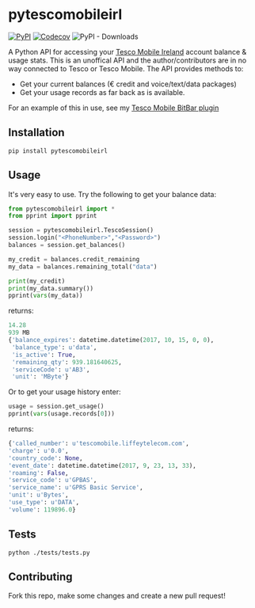 # pytescomobileirl
[![PyPI](https://img.shields.io/pypi/v/pytescomobileirl.svg)](https://pypi.python.org/pypi/pytescomobileirl/) [![Codecov](https://img.shields.io/codecov/c/github/skhg/pytescomobileirl.svg)](https://codecov.io/gh/skhg/pytescomobileirl) ![PyPI - Downloads](https://img.shields.io/pypi/dm/pytescomobileirl)

A Python API for accessing your [Tesco Mobile Ireland](http://www.tescomobile.ie) account balance &amp; usage stats. This is an unoffical API and the author/contributors are in no way connected to Tesco or Tesco Mobile. The API provides methods to:
* Get your current balances (€ credit and voice/text/data packages)
* Get your usage records as far back as is available.

For an example of this in use, see my [Tesco Mobile BitBar plugin](https://github.com/skhg/BitBar-Plugins/tree/master/TescoMobileIrl)

## Installation
`pip install pytescomobileirl`

## Usage
It's very easy to use. Try the following to get your balance data:
```python
from pytescomobileirl import *
from pprint import pprint

session = pytescomobileirl.TescoSession()
session.login("<PhoneNumber>","<Password>")
balances = session.get_balances()

my_credit = balances.credit_remaining
my_data = balances.remaining_total("data")

print(my_credit)
print(my_data.summary())
pprint(vars(my_data))
```
returns:
```python
14.28
939 MB
{'balance_expires': datetime.datetime(2017, 10, 15, 0, 0),
 'balance_type': u'data',
 'is_active': True,
 'remaining_qty': 939.181640625,
 'serviceCode': u'AB3',
 'unit': 'MByte'}
 ```
 
 Or to get your usage history enter:
 ```python
 usage = session.get_usage()
 pprint(vars(usage.records[0]))
  ```
  returns:
  ```python
  {'called_number': u'tescomobile.liffeytelecom.com',
 'charge': u'0.0',
 'country_code': None,
 'event_date': datetime.datetime(2017, 9, 23, 13, 33),
 'roaming': False,
 'service_code': u'GPBAS',
 'service_name': u'GPRS Basic Service',
 'unit': u'Bytes',
 'use_type': u'DATA',
 'volume': 119896.0}
 ```
 
 ## Tests
 `python ./tests/tests.py`
 
 ## Contributing
 Fork this repo, make some changes and create a new pull request!
